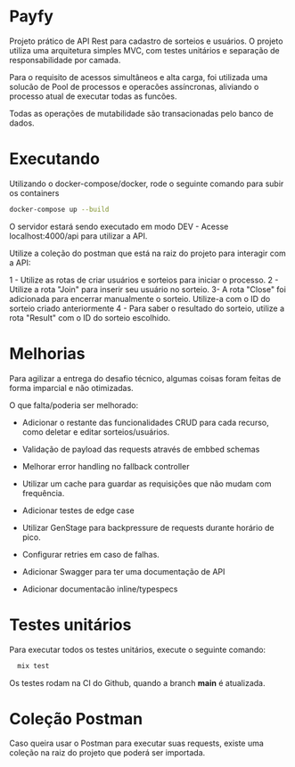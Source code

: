 # Payfy

Projeto prático de API Rest para cadastro de sorteios e usuários. O projeto utiliza uma arquitetura simples MVC, com testes unitários e separação de responsabilidade por camada.

Para o requisito de acessos simultâneos e alta carga, foi utilizada uma solucão de Pool de processos e operacões assíncronas, aliviando o processo atual de executar todas as funcões.

Todas as operações de mutabilidade são transacionadas pelo banco de dados.

# Executando

Utilizando o docker-compose/docker, rode o seguinte comando para subir os containers

```bash
docker-compose up --build
```

O servidor estará sendo executado em modo DEV - Acesse localhost:4000/api para utilizar a API.

Utilize a coleção do postman que está na raiz do projeto para interagir com a API:

1 - Utilize as rotas de criar usuários e sorteios para iniciar o processo.
2 - Utilize a rota "Join" para inserir seu usuário no sorteio.
3- A rota "Close" foi adicionada para encerrar manualmente o sorteio. Utilize-a com o ID do sorteio criado anteriormente
4 - Para saber o resultado do sorteio, utilize a rota "Result" com o ID do sorteio escolhido.

# Melhorias

Para agilizar a entrega do desafio técnico, algumas coisas foram feitas de forma imparcial e não otimizadas.

O que falta/poderia ser melhorado:

- Adicionar o restante das funcionalidades CRUD para cada recurso, como deletar e editar sorteios/usuários.

- Validação de payload das requests através de embbed schemas
- Melhorar error handling no fallback controller
- Utilizar um cache para guardar as requisições que não mudam com frequência.
- Adicionar testes de edge case
- Utilizar GenStage para backpressure de requests durante horário de pico.
- Configurar retries em caso de falhas.
- Adicionar Swagger para ter uma documentação de API
- Adicionar documentacão inline/typespecs

# Testes unitários

Para executar todos os testes unitários, execute o seguinte comando:

```bash
  mix test
```

Os testes rodam na CI do Github, quando a branch **main** é atualizada.

# Coleção Postman

Caso queira usar o Postman para executar suas requests, existe uma coleção na raiz do projeto que poderá ser importada.
